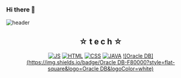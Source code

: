 ### Hi there 👋

<!--
**bellpp93/bellpp93** is a ✨ _special_ ✨ repository because its `README.md` (this file) appears on your GitHub profile.

Here are some ideas to get you started:

- 🔭 I’m currently working on ...
- 🌱 I’m currently learning ...
- 👯 I’m looking to collaborate on ...
- 🤔 I’m looking for help with ...
- 💬 Ask me about ...
- 📫 How to reach me: ...
- 😄 Pronouns: ...
- ⚡ Fun fact: ...
-->
![header](https://capsule-render.vercel.app/api?type=wave&color=auto&height=300&section=header&text=JongIn's%20CodeWolrd★&fontSize=70)

<div align=center>

  ## ☆ t e c h ☆
  
  [![JS](https://img.shields.io/badge/JavaScript-F7DF1E?style=flat-square&logo=JavaScript&logoColor=black)](github.com/bellpp93/TODO-List)
  [![HTML](https://img.shields.io/badge/HTML-E34F26?style=flat-square&logo=HTML&logoColor=white)](github.com/bellpp93/TODO-List)
  [![CSS](https://img.shields.io/badge/CSS-1572B6?style=flat-square&logo=CSS&logoColor=white)](github.com/bellpp93/TODO-List)
  [![JAVA](https://img.shields.io/badge/JAVA-007396?style=flat-square&logo=JAVA&logoColor=white)](github.com/bellpp93/TODO-List)
  [![Oracle DB](https://img.shields.io/badge/Oracle DB-F80000?style=flat-square&logo=Oracle DB&logoColor=white)](github.com/bellpp93/TODO-List)
